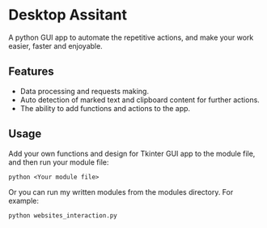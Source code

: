 # Desktop Assitant

A python GUI app to automate the repetitive actions, and make your work easier, faster
and enjoyable.

## Features

- Data processing and requests making.  
- Auto detection of marked text and clipboard content for further actions.
- The ability to add functions and actions to the app.

## Usage

Add your own functions and design for Tkinter GUI app to the module file,
and then run your module file:

```
python <Your module file>
```
Or you can run my written modules from the modules directory. For example:
```
python websites_interaction.py
```
